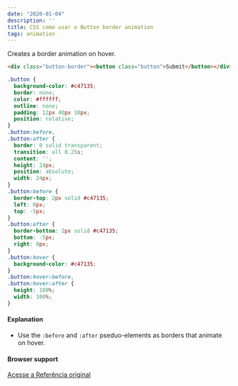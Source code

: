 ```yaml
---
date: "2020-01-04"
description: ''
title: CSS como usar o Button border animation
tags: animation
---
```


Creates a border animation on hover.

```html
<div class="button-border"><button class="button">Submit</button></div>
```

```css
.button {
  background-color: #c47135;
  border: none;
  color: #ffffff;
  outline: none;
  padding: 12px 40px 10px;
  position: relative;
}
.button:before,
.button:after {
  border: 0 solid transparent;
  transition: all 0.25s;
  content: '';
  height: 24px;
  position: absolute;
  width: 24px;
}
.button:before {
  border-top: 2px solid #c47135;
  left: 0px;
  top: -5px;
}
.button:after {
  border-bottom: 2px solid #c47135;
  bottom: -5px;
  right: 0px;
}
.button:hover {
  background-color: #c47135;
}
.button:hover:before,
.button:hover:after {
  height: 100%;
  width: 100%;
}
```

#### Explanation

- Use the `:before` and `:after` pseduo-elements as borders that animate on hover.

#### Browser support

[Acesse a Referência original](http://github.com/30-seconds/)
